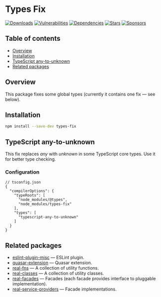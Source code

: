 # Types Fix

[![Downloads](https://img.shields.io/npm/dm/types-fix)](https://www.npmjs.com/package/types-fix)
[![Vulnerabilities](https://img.shields.io/snyk/vulnerabilities/npm/types-fix)](https://snyk.io/advisor/npm-package/types-fix)
[![Dependencies](https://img.shields.io/librariesio/release/npm/types-fix)](https://libraries.io/npm/types-fix)
[![Stars](https://img.shields.io/github/stars/ilyub/types-fix)](https://github.com/ilyub/types-fix)
[![Sponsors](https://img.shields.io/github/sponsors/ilyub)](https://github.com/sponsors/ilyub)

## Table of contents

- [Overview](#overview)
- [Installation](#installation)
- [TypeScript any-to-unknown](#typescript-any-to-unknown)
- [Related packages](#related-packages)

## <a id="overview"></a>Overview

This package fixes some global types (currently it contains one fix &mdash; see below).

## <a id="installation"></a>Installation

```sh
npm install --save-dev types-fix
```

## <a id="typescript-any-to-unknown"></a>TypeScript any-to-unknown

This fix replaces _any_ with _unknown_ in some TypeScript core types.
Use it for better type checking.

### Configuration

```jsonc
// tsconfig.json
{
  "compilerOptions": {
    "typeRoots": [
      "node_modules/@types",
      "node_modules/types-fix"
    ],
    "types": [
      "typescript-any-to-unknown"
    ]
  }
}
```

## <a id="related-packages"></a>Related packages

- [eslint-plugin-misc](https://www.npmjs.com/package/eslint-plugin-misc) &mdash; ESLint plugin.
- [quasar-extension](https://www.npmjs.com/package/quasar-extension) &mdash; Quasar extension.
- [real-fns](https://www.npmjs.com/package/real-fns) &mdash; A collection of utility functions.
- [real-classes](https://www.npmjs.com/package/real-classes) &mdash; A collection of utility classes.
- [real-facades](https://www.npmjs.com/package/real-facades) &mdash; Facades (each facade provides interface to pluggable implementation).
- [real-service-providers](https://www.npmjs.com/package/real-service-providers) &mdash; Facade implementations.
